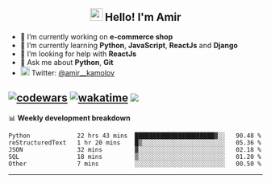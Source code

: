 <h2 align="center"><img src="https://media.giphy.com/media/hvRJCLFzcasrR4ia7z/giphy.gif" width="25px"> Hello! I'm Amir</h2>

- 🔭 I’m currently working on **e-commerce shop**
- 🌱 I’m currently learning **Python**, **JavaScript**, **ReactJs** and **Django**
- 🤔 I’m looking for help with **ReactJs**
- 💬 Ask me about **Python**, **Git**
- <img alt="Amir Kamolov | Twitter" width="18px" src="https://raw.githubusercontent.com/peterthehan/peterthehan/master/assets/twitter.svg" /> Twitter: [@amir__kamolov ](https://twitter.com/amir__kamolov)

[![codewars](https://www.codewars.com/users/Kamolov%20Amir/badges/micro)](https://www.codewars.com/users/Kamolov%20Amir)
[![wakatime](https://wakatime.com/badge/user/12da36de-2fca-4ef2-bb44-ec10c4750b61.svg)](https://wakatime.com/@12da36de-2fca-4ef2-bb44-ec10c4750b61)
![](https://komarev.com/ghpvc/?username=Amir0715&style=flat-square)
---

📊 **Weekly development breakdown**
<!--START_SECTION:waka-->

```text
Python             22 hrs 43 mins  ██████████████████████▓░░   90.48 %
reStructuredText   1 hr 20 mins    █▒░░░░░░░░░░░░░░░░░░░░░░░   05.36 %
JSON               32 mins         ▓░░░░░░░░░░░░░░░░░░░░░░░░   02.18 %
SQL                18 mins         ▒░░░░░░░░░░░░░░░░░░░░░░░░   01.20 %
Other              7 mins          ░░░░░░░░░░░░░░░░░░░░░░░░░   00.50 %
```

<!--END_SECTION:waka-->

---
